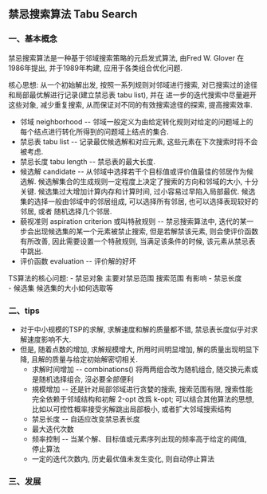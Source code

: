 
## 禁忌搜索算法 Tabu Search 

### 一、基本概念

禁忌搜索算法是一种基于邻域搜索策略的元启发式算法, 由Fred W. Glover 在1986年提出, 并于1989年构建, 应用于各类组合优化问题.

核心思想: 从一个初始解出发, 按照一系列规则对邻域进行搜索, 对已搜索过的途径和局部最优解进行记录(建立禁忌表 tabu list), 并在
进一步的迭代搜索中尽量避开这些对象, 减少重复搜索, 从而保证对不同的有效搜索途径的探索, 提高搜索效率.

+ 邻域 neighborhood  -- 邻域一般定义为由给定转化规则对给定的问题域上的每个结点进行转化所得到的问题域上结点的集合. 
+ 禁忌表 tabu list  --  记录最优候选解和对应元素, 这些元素在下次搜索时将不会被考虑.
+ 禁忌长度 tabu length  --  禁忌表的最大长度.
+ 候选解 candidate  --  从邻域中选择若干个目标值或评价值最佳的邻居作为候选解. 候选解集合的生成规则一定程度上决定了搜索的方向和邻域的大小, 十分关键.
    候选集过大增加计算内存和计算时间, 过小容易过早陷入局部最优. 候选集的选择一般由邻域中的邻居组成, 可以选择所有邻居, 也可以选择表现较好的邻居, 或者
    随机选择几个邻居. 
+ 藐视准则 aspiration criterion 或叫特赦规则  --  禁忌搜索算法中, 迭代的某一步会出现候选集的某一个元素被禁止搜索, 但是若解禁该元素, 则会使评价函数有所改善,
     因此需要设置一个特赦规则, 当满足该条件的时候, 该元素从禁忌表中跳出.
+ 评价函数 evaluation --  评价解的好坏

TS算法的核心问题:
    - 禁忌对象  主要对禁忌范围 搜索范围 有影响
    - 禁忌长度  
    - 候选集  候选集的大小如何选取等


### 二、tips

+ 对于中小规模的TSP的求解, 求解速度和解的质量都不错, 禁忌表长度似乎对求解速度影响不大.
+ 但是, 随着点数的增加, 求解规模增大, 所用时间明显增加, 解的质量出现明显下降, 且解的质量与给定初始解密切相关.
    + 求解时间增加  -- combinations() 将两两组合改为随机组合, 随交换元素或是随机选择组合, 沒必要全部便利
    + 規模增加  -- 还是针对局部邻域进行贪婪的搜索, 搜索范围有限, 搜索性能完全依赖于邻域结构和初解 2-opt 改爲 k-opt; 
                可以结合其他算法的思想, 比如以可控性概率接受劣解跳出局部极小, 或者扩大邻域搜索结构
    + 禁忌长度  -- 自适应改变禁忌表长度
    + 最大迭代次数
    + 频率控制 -- 当某个解、目标值或元素序列出现的频率高于给定的阈值,　停止算法
    + 一定的迭代次数内, 历史最优值未发生变化, 则自动停止算法


### 三、发展







